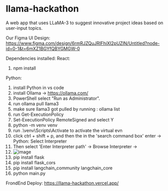 # llama-hackathon
A web app that uses LLaMA-3 to suggest innovative project ideas based on user-input topics.

Our Figma UI Design: https://www.figma.com/design/6rmRJZQuJRIFhiXI2pUZlN/Untitled?node-id=0-1&t=6mXZ1BGYfQBYGMGW-0

Dependencies installed:
React: 
1) npm install

Python:
1) install Python in vs code
2) install Ollama -> https://ollama.com/
4) PowerShell select "Run as Administrator".
5) run ollama pull llama3
6) make sure llama3 got pulled by running : ollama list
7) run Get-ExecutionPolicy
8) Set-ExecutionPolicy RemoteSigned and select Y
9) python -m venv venv
10) run .\venv\Scripts\Activate to activate the virtual evn
11) click ctrl + shift + p, and then the in the 'search command box' enter -> Python: Select Interpreter
12) Then select 'Enter Interpreter path' -> Browse Interpreter -> 
13) ![image](https://github.com/user-attachments/assets/476d3760-1685-4947-9fb4-79eeee50dc8c)
14) pip install flask
15) pip install flask_cors
16) pip install langchain_community langchain_core
17) python main.py


FrondEnd Deploy: https://llama-hackathon.vercel.app/
